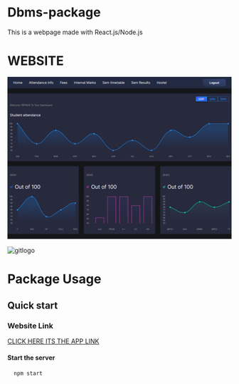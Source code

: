 # Dbms-package
This is a webpage made with React.js/Node.js

<h1>WEBSITE</h1>

![gitlogo](login.png)

![gitlogo](captured.gif)

# Package Usage

## Quick start

### Website Link
<a href="https://sanjay-ecampus.herokuapp.com/" target="new">CLICK HERE ITS THE APP LINK</a>

#### Start the server
      npm start
